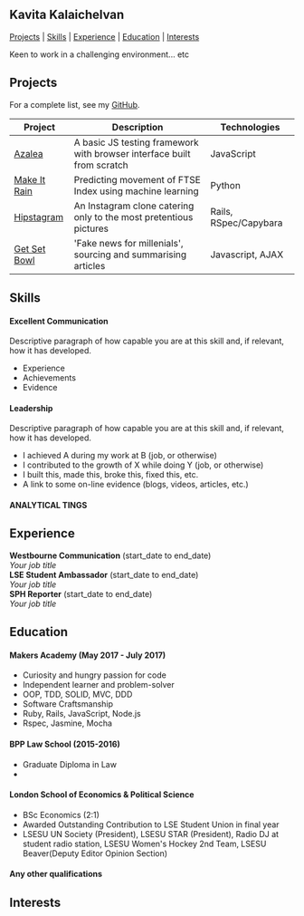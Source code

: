 ## Kavita Kalaichelvan

[Projects](#projects) | [Skills](#skills) | [Experience](#experience) | [Education](#education) | [Interests](#interests)

Keen to work in a challenging environment... etc 

## Projects 

For a complete list, see my [GitHub](https://github.com/kkavita92).

| Project   | Description | Technologies |
|---        |---         |---           |
| [Azalea](https://github.com/kkavita92/azalea) | A basic JS testing framework with browser interface built from scratch | JavaScript |
| [Make It Rain](https://github.com/tobywinter/makeitrain) | Predicting movement of FTSE Index using machine learning | Python |
| [Hipstagram](https://github.com/kkavita92/instagram-challenge) | An Instagram clone catering only to the most pretentious pictures |  Rails, RSpec/Capybara |
| [Get Set Bowl](https://github.com/kkavita92/bowling-challenge) | 'Fake news for millenials', sourcing and summarising articles | Javascript, AJAX |


## Skills

#### Excellent Communication 

Descriptive paragraph of how capable you are at this skill and, if relevant, how it has developed.

- Experience
- Achievements
- Evidence

#### Leadership 

Descriptive paragraph of how capable you are at this skill and, if relevant, how it has developed.

- I achieved A during my work at B (job, or otherwise)
- I contributed to the growth of X while doing Y (job, or otherwise)
- I built this, made this, broke this, fixed this, etc.
- A link to some on-line evidence (blogs, videos, articles, etc.)


#### ANALYTICAL TINGS 

## Experience

**Westbourne Communication** (start_date to end_date)    
*Your job title*  
**LSE Student Ambassador** (start_date to end_date)   
*Your job title*  
**SPH Reporter** (start_date to end_date)   
*Your job title*  


## Education

#### Makers Academy (May 2017 - July 2017)

- Curiosity and hungry passion for code
- Independent learner and problem-solver
- OOP, TDD, SOLID, MVC, DDD
- Software Craftsmanship
- Ruby, Rails, JavaScript, Node.js
- Rspec, Jasmine, Mocha

#### BPP Law School (2015-2016)

- Graduate Diploma in Law 
- 

#### London School of Economics & Political Science 

- BSc Economics (2:1)
- Awarded Outstanding Contribution to LSE Student Union in final year
- LSESU UN Society (President), LSESU STAR (President), Radio DJ at student radio station, LSESU Women's Hockey 2nd Team, LSESU Beaver(Deputy Editor Opinion Section)

#### Any other qualifications


## Interests
